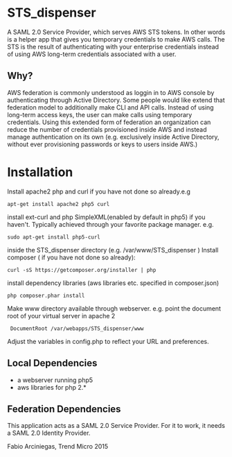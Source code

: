 # STS_dispenser

A SAML 2.0 Service Provider, which serves AWS STS tokens. In other words is a helper app that gives you temporary credentials to make AWS calls. The STS is the result of authenticating with your enterprise credentials instead of using AWS long-term credentials associated with a user.

## Why?

AWS federation is commonly understood as loggin in to AWS console by authenticating through Active Directory. Some people would like extend that federation model to additionally make CLI and API calls. Instead of using long-term access keys, the user can make calls using temporary credentials. Using this extended form of federation an organization can reduce the number of credentials provisioned inside AWS and instead manage authentication on its own (e.g. exclusively inside Active Directory, without ever provisioning passwords or keys to users inside AWS.)


# Installation

Install apache2 php and curl if you have not done so already.e.g

```
apt-get install apache2 php5 curl
```

install ext-curl and php SimpleXML(enabled by default in php5) if you haven't. Typically achieved through your favorite package manager. e.g.
```
sudo apt-get install php5-curl
```

inside the STS_dispenser directory (e.g. /var/www/STS_dispenser ) Install composer ( if you have not done so already):

```
curl -sS https://getcomposer.org/installer | php
```


install dependency libraries (aws libraries etc. specified in composer.json)
```
php composer.phar install
```

Make www directory available through webserver. e.g. point the document root of your virtual server in apache 2

```
 DocumentRoot /var/webapps/STS_dispenser/www
```

Adjust the variables in config.php to reflect your URL and preferences.

## Local Dependencies 
 
 - a webserver running php5
 - aws libraries for php 2.*

## Federation Dependencies

This application acts as a SAML 2.0 Service Provider. For it to work,  it needs a SAML 2.0 Identity Provider. 


Fabio Arciniegas, Trend Micro 2015
 